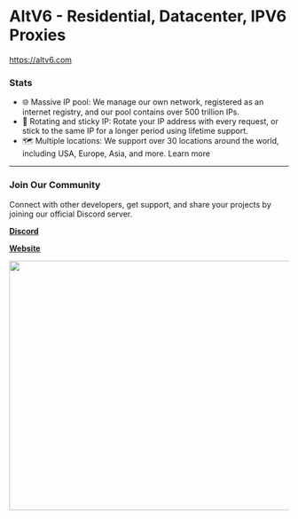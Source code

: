 # AltV6 - Residential, Datacenter, IPV6 Proxies

https://altv6.com

### Stats
 - 🌐 Massive IP pool: We manage our own network, registered as an internet registry, and our pool contains over 500 trillion IPs.
 - 🔄 Rotating and sticky IP: Rotate your IP address with every request, or stick to the same IP for a longer period using lifetime support.
 - 🗺️ Multiple locations: We support over 30 locations around the world, including USA, Europe, Asia, and more. Learn more
---

### Join Our Community

Connect with other developers, get support, and share your projects by joining our official Discord server. 

[**Discord**](https://discord.gg/6JhEScgCe8)

[**Website**](https://www.altv6.com)

<img src="https://i.imgur.com/i732BjR.jpeg" style="width: 800px; height: 450px"/>
